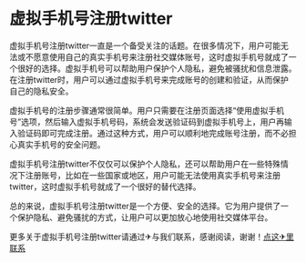 # 虚拟手机号注册twitter

虚拟手机号注册twitter一直是一个备受关注的话题。在很多情况下，用户可能无法或不愿意使用自己的真实手机号来注册社交媒体账号，这时虚拟手机号就成了一个很好的选择。虚拟手机号可以帮助用户保护个人隐私，避免被骚扰和信息泄露。在注册twitter时，用户可以通过虚拟手机号来完成账号的创建和验证，从而保护自己的隐私安全。

虚拟手机号的注册步骤通常很简单。用户只需要在注册页面选择“使用虚拟手机号”选项，然后输入虚拟手机号码，系统会发送验证码到虚拟手机号上，用户再输入验证码即可完成注册。通过这种方式，用户可以顺利地完成账号注册，而不必担心真实手机号的安全问题。

虚拟手机号注册twitter不仅仅可以保护个人隐私，还可以帮助用户在一些特殊情况下注册账号，比如在一些国家或地区，用户可能无法使用真实手机号来注册twitter，这时虚拟手机号就成了一个很好的替代选择。

总的来说，虚拟手机号注册twitter是一个方便、安全的选择。它为用户提供了一个保护隐私、避免骚扰的方式，让用户可以更加放心地使用社交媒体平台。

更多关于虚拟手机号注册twitter请通过✈与我们联系，感谢阅读，谢谢！[点这✈里联系](https://gg.k02.cc)